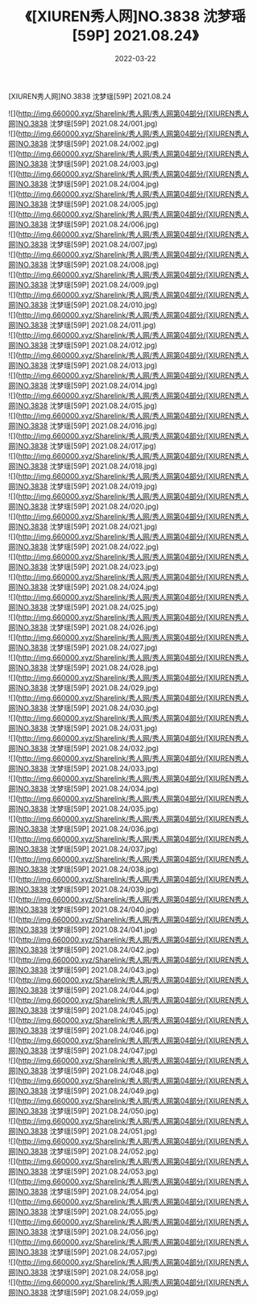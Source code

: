 ﻿---
layout: post
title:  《[XIUREN秀人网]NO.3838 沈梦瑶[59P] 2021.08.24》
date:   2022-03-22
img: http://img.660000.xyz/Sharelink/秀人网/秀人网第04部分/[XIUREN秀人网]NO.3838 沈梦瑶[59P] 2021.08.24/000.jpg
categories: [美女, 清纯, 唯美]
---

[XIUREN秀人网]NO.3838 沈梦瑶[59P] 2021.08.24

 ![](http://img.660000.xyz/Sharelink/秀人网/秀人网第04部分/[XIUREN秀人网]NO.3838 沈梦瑶[59P] 2021.08.24/001.jpg) <br>![](http://img.660000.xyz/Sharelink/秀人网/秀人网第04部分/[XIUREN秀人网]NO.3838 沈梦瑶[59P] 2021.08.24/002.jpg) <br>![](http://img.660000.xyz/Sharelink/秀人网/秀人网第04部分/[XIUREN秀人网]NO.3838 沈梦瑶[59P] 2021.08.24/003.jpg) <br>![](http://img.660000.xyz/Sharelink/秀人网/秀人网第04部分/[XIUREN秀人网]NO.3838 沈梦瑶[59P] 2021.08.24/004.jpg) <br>![](http://img.660000.xyz/Sharelink/秀人网/秀人网第04部分/[XIUREN秀人网]NO.3838 沈梦瑶[59P] 2021.08.24/005.jpg) <br>![](http://img.660000.xyz/Sharelink/秀人网/秀人网第04部分/[XIUREN秀人网]NO.3838 沈梦瑶[59P] 2021.08.24/006.jpg) <br>![](http://img.660000.xyz/Sharelink/秀人网/秀人网第04部分/[XIUREN秀人网]NO.3838 沈梦瑶[59P] 2021.08.24/007.jpg) <br>![](http://img.660000.xyz/Sharelink/秀人网/秀人网第04部分/[XIUREN秀人网]NO.3838 沈梦瑶[59P] 2021.08.24/008.jpg) <br>![](http://img.660000.xyz/Sharelink/秀人网/秀人网第04部分/[XIUREN秀人网]NO.3838 沈梦瑶[59P] 2021.08.24/009.jpg) <br>![](http://img.660000.xyz/Sharelink/秀人网/秀人网第04部分/[XIUREN秀人网]NO.3838 沈梦瑶[59P] 2021.08.24/010.jpg) <br>![](http://img.660000.xyz/Sharelink/秀人网/秀人网第04部分/[XIUREN秀人网]NO.3838 沈梦瑶[59P] 2021.08.24/011.jpg) <br>![](http://img.660000.xyz/Sharelink/秀人网/秀人网第04部分/[XIUREN秀人网]NO.3838 沈梦瑶[59P] 2021.08.24/012.jpg) <br>![](http://img.660000.xyz/Sharelink/秀人网/秀人网第04部分/[XIUREN秀人网]NO.3838 沈梦瑶[59P] 2021.08.24/013.jpg) <br>![](http://img.660000.xyz/Sharelink/秀人网/秀人网第04部分/[XIUREN秀人网]NO.3838 沈梦瑶[59P] 2021.08.24/014.jpg) <br>![](http://img.660000.xyz/Sharelink/秀人网/秀人网第04部分/[XIUREN秀人网]NO.3838 沈梦瑶[59P] 2021.08.24/015.jpg) <br>![](http://img.660000.xyz/Sharelink/秀人网/秀人网第04部分/[XIUREN秀人网]NO.3838 沈梦瑶[59P] 2021.08.24/016.jpg) <br>![](http://img.660000.xyz/Sharelink/秀人网/秀人网第04部分/[XIUREN秀人网]NO.3838 沈梦瑶[59P] 2021.08.24/017.jpg) <br>![](http://img.660000.xyz/Sharelink/秀人网/秀人网第04部分/[XIUREN秀人网]NO.3838 沈梦瑶[59P] 2021.08.24/018.jpg) <br>![](http://img.660000.xyz/Sharelink/秀人网/秀人网第04部分/[XIUREN秀人网]NO.3838 沈梦瑶[59P] 2021.08.24/019.jpg) <br>![](http://img.660000.xyz/Sharelink/秀人网/秀人网第04部分/[XIUREN秀人网]NO.3838 沈梦瑶[59P] 2021.08.24/020.jpg) <br>![](http://img.660000.xyz/Sharelink/秀人网/秀人网第04部分/[XIUREN秀人网]NO.3838 沈梦瑶[59P] 2021.08.24/021.jpg) <br>![](http://img.660000.xyz/Sharelink/秀人网/秀人网第04部分/[XIUREN秀人网]NO.3838 沈梦瑶[59P] 2021.08.24/022.jpg) <br>![](http://img.660000.xyz/Sharelink/秀人网/秀人网第04部分/[XIUREN秀人网]NO.3838 沈梦瑶[59P] 2021.08.24/023.jpg) <br>![](http://img.660000.xyz/Sharelink/秀人网/秀人网第04部分/[XIUREN秀人网]NO.3838 沈梦瑶[59P] 2021.08.24/024.jpg) <br>![](http://img.660000.xyz/Sharelink/秀人网/秀人网第04部分/[XIUREN秀人网]NO.3838 沈梦瑶[59P] 2021.08.24/025.jpg) <br>![](http://img.660000.xyz/Sharelink/秀人网/秀人网第04部分/[XIUREN秀人网]NO.3838 沈梦瑶[59P] 2021.08.24/026.jpg) <br>![](http://img.660000.xyz/Sharelink/秀人网/秀人网第04部分/[XIUREN秀人网]NO.3838 沈梦瑶[59P] 2021.08.24/027.jpg) <br>![](http://img.660000.xyz/Sharelink/秀人网/秀人网第04部分/[XIUREN秀人网]NO.3838 沈梦瑶[59P] 2021.08.24/028.jpg) <br>![](http://img.660000.xyz/Sharelink/秀人网/秀人网第04部分/[XIUREN秀人网]NO.3838 沈梦瑶[59P] 2021.08.24/029.jpg) <br>![](http://img.660000.xyz/Sharelink/秀人网/秀人网第04部分/[XIUREN秀人网]NO.3838 沈梦瑶[59P] 2021.08.24/030.jpg) <br>![](http://img.660000.xyz/Sharelink/秀人网/秀人网第04部分/[XIUREN秀人网]NO.3838 沈梦瑶[59P] 2021.08.24/031.jpg) <br>![](http://img.660000.xyz/Sharelink/秀人网/秀人网第04部分/[XIUREN秀人网]NO.3838 沈梦瑶[59P] 2021.08.24/032.jpg) <br>![](http://img.660000.xyz/Sharelink/秀人网/秀人网第04部分/[XIUREN秀人网]NO.3838 沈梦瑶[59P] 2021.08.24/033.jpg) <br>![](http://img.660000.xyz/Sharelink/秀人网/秀人网第04部分/[XIUREN秀人网]NO.3838 沈梦瑶[59P] 2021.08.24/034.jpg) <br>![](http://img.660000.xyz/Sharelink/秀人网/秀人网第04部分/[XIUREN秀人网]NO.3838 沈梦瑶[59P] 2021.08.24/035.jpg) <br>![](http://img.660000.xyz/Sharelink/秀人网/秀人网第04部分/[XIUREN秀人网]NO.3838 沈梦瑶[59P] 2021.08.24/036.jpg) <br>![](http://img.660000.xyz/Sharelink/秀人网/秀人网第04部分/[XIUREN秀人网]NO.3838 沈梦瑶[59P] 2021.08.24/037.jpg) <br>![](http://img.660000.xyz/Sharelink/秀人网/秀人网第04部分/[XIUREN秀人网]NO.3838 沈梦瑶[59P] 2021.08.24/038.jpg) <br>![](http://img.660000.xyz/Sharelink/秀人网/秀人网第04部分/[XIUREN秀人网]NO.3838 沈梦瑶[59P] 2021.08.24/039.jpg) <br>![](http://img.660000.xyz/Sharelink/秀人网/秀人网第04部分/[XIUREN秀人网]NO.3838 沈梦瑶[59P] 2021.08.24/040.jpg) <br>![](http://img.660000.xyz/Sharelink/秀人网/秀人网第04部分/[XIUREN秀人网]NO.3838 沈梦瑶[59P] 2021.08.24/041.jpg) <br>![](http://img.660000.xyz/Sharelink/秀人网/秀人网第04部分/[XIUREN秀人网]NO.3838 沈梦瑶[59P] 2021.08.24/042.jpg) <br>![](http://img.660000.xyz/Sharelink/秀人网/秀人网第04部分/[XIUREN秀人网]NO.3838 沈梦瑶[59P] 2021.08.24/043.jpg) <br>![](http://img.660000.xyz/Sharelink/秀人网/秀人网第04部分/[XIUREN秀人网]NO.3838 沈梦瑶[59P] 2021.08.24/044.jpg) <br>![](http://img.660000.xyz/Sharelink/秀人网/秀人网第04部分/[XIUREN秀人网]NO.3838 沈梦瑶[59P] 2021.08.24/045.jpg) <br>![](http://img.660000.xyz/Sharelink/秀人网/秀人网第04部分/[XIUREN秀人网]NO.3838 沈梦瑶[59P] 2021.08.24/046.jpg) <br>![](http://img.660000.xyz/Sharelink/秀人网/秀人网第04部分/[XIUREN秀人网]NO.3838 沈梦瑶[59P] 2021.08.24/047.jpg) <br>![](http://img.660000.xyz/Sharelink/秀人网/秀人网第04部分/[XIUREN秀人网]NO.3838 沈梦瑶[59P] 2021.08.24/048.jpg) <br>![](http://img.660000.xyz/Sharelink/秀人网/秀人网第04部分/[XIUREN秀人网]NO.3838 沈梦瑶[59P] 2021.08.24/049.jpg) <br>![](http://img.660000.xyz/Sharelink/秀人网/秀人网第04部分/[XIUREN秀人网]NO.3838 沈梦瑶[59P] 2021.08.24/050.jpg) <br>![](http://img.660000.xyz/Sharelink/秀人网/秀人网第04部分/[XIUREN秀人网]NO.3838 沈梦瑶[59P] 2021.08.24/051.jpg) <br>![](http://img.660000.xyz/Sharelink/秀人网/秀人网第04部分/[XIUREN秀人网]NO.3838 沈梦瑶[59P] 2021.08.24/052.jpg) <br>![](http://img.660000.xyz/Sharelink/秀人网/秀人网第04部分/[XIUREN秀人网]NO.3838 沈梦瑶[59P] 2021.08.24/053.jpg) <br>![](http://img.660000.xyz/Sharelink/秀人网/秀人网第04部分/[XIUREN秀人网]NO.3838 沈梦瑶[59P] 2021.08.24/054.jpg) <br>![](http://img.660000.xyz/Sharelink/秀人网/秀人网第04部分/[XIUREN秀人网]NO.3838 沈梦瑶[59P] 2021.08.24/055.jpg) <br>![](http://img.660000.xyz/Sharelink/秀人网/秀人网第04部分/[XIUREN秀人网]NO.3838 沈梦瑶[59P] 2021.08.24/056.jpg) <br>![](http://img.660000.xyz/Sharelink/秀人网/秀人网第04部分/[XIUREN秀人网]NO.3838 沈梦瑶[59P] 2021.08.24/057.jpg) <br>![](http://img.660000.xyz/Sharelink/秀人网/秀人网第04部分/[XIUREN秀人网]NO.3838 沈梦瑶[59P] 2021.08.24/058.jpg) <br>![](http://img.660000.xyz/Sharelink/秀人网/秀人网第04部分/[XIUREN秀人网]NO.3838 沈梦瑶[59P] 2021.08.24/059.jpg) <br>